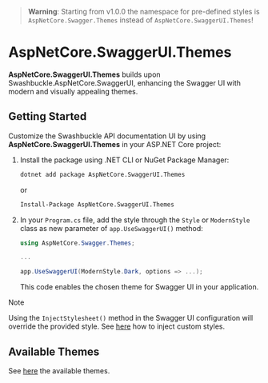﻿> **Warning**: Starting from v1.0.0 the namespace for pre-defined styles is `AspNetCore.Swagger.Themes` instead of `AspNetCore.SwaggerUI.Themes`!


# AspNetCore.SwaggerUI.Themes

**AspNetCore.SwaggerUI.Themes** builds upon Swashbuckle.AspNetCore.SwaggerUI, enhancing the Swagger UI with modern and visually appealing themes.


## Getting Started

Customize the Swashbuckle API documentation UI by using **AspNetCore.SwaggerUI.Themes** in your ASP.NET Core project:

1. Install the package using .NET CLI or NuGet Package Manager:

	```bash
	dotnet add package AspNetCore.SwaggerUI.Themes
	```

	or

	```bash
	Install-Package AspNetCore.SwaggerUI.Themes
	```

2. In your `Program.cs` file, add the style through the `Style` or `ModernStyle` class as new parameter of `app.UseSwaggerUI()` method:

	```csharp
	using AspNetCore.Swagger.Themes;

	...

	app.UseSwaggerUI(ModernStyle.Dark, options => ...);
	```

	This code enables the chosen theme for Swagger UI in your application.
	
> [!NOTE]
> Using the `InjectStylesheet()` method in the Swagger UI configuration will override the provided style.
> See [here](https://github.com/teociaps/SwaggerUI.Themes?tab=readme-ov-file#custom-styles) how to inject custom styles.

## Available Themes

See [here](https://github.com/teociaps/SwaggerUI.Themes?tab=readme-ov-file#available-themes) the available themes.
